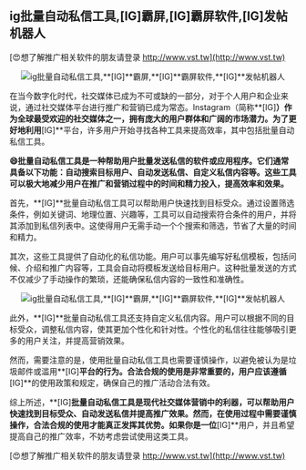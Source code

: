 ## **ig批量自动私信工具,**[IG]**霸屏,**[IG]**霸屏软件,**[IG]**发帖机器人**

[😍想了解推广相关软件的朋友请登录 http://www.vst.tw](http://www.vst.tw)

 <center><img src="https://vst.tw/MP4/tuiguang/png/6.png" alt="ig批量自动私信工具,**[IG]**霸屏,**[IG]**霸屏软件,**[IG]**发帖机器人"></center>

在当今数字化时代，社交媒体已成为不可或缺的一部分，对于个人用户和企业来说，通过社交媒体平台进行推广和营销已成为常态。Instagram（简称**[IG]**）作为全球最受欢迎的社交媒体之一，拥有庞大的用户群体和广阔的市场潜力。为了更好地利用**[IG]**平台，许多用户开始寻找各种工具来提高效率，其中包括批量自动私信工具。

**😄批量自动私信工具是一种帮助用户批量发送私信的软件或应用程序。它们通常具备以下功能：自动搜索目标用户、自动发送私信、自定义私信内容等。这些工具可以极大地减少用户在推广和营销过程中的时间和精力投入，提高效率和效果。**

首先，**[IG]**批量自动私信工具可以帮助用户快速找到目标受众。通过设置筛选条件，例如关键词、地理位置、兴趣等，工具可以自动搜索符合条件的用户，并将其添加到私信列表中。这使得用户无需手动一个个搜索和筛选，节省了大量的时间和精力。

其次，这些工具提供了自动化的私信功能。用户可以事先编写好私信模板，包括问候、介绍和推广内容等，工具会自动将模板发送给目标用户。这种批量发送的方式不仅减少了手动操作的繁琐，还能确保私信内容的一致性和准确性。

 <center><img src="https://vst.tw/MP4/tuiguang/png/2.png" alt="ig批量自动私信工具,**[IG]**霸屏,**[IG]**霸屏软件,**[IG]**发帖机器人"></center>

此外，**[IG]**批量自动私信工具还支持自定义私信内容。用户可以根据不同的目标受众，调整私信内容，使其更加个性化和针对性。个性化的私信往往能够吸引更多的用户关注，并提高营销效果。

然而，需要注意的是，使用批量自动私信工具也需要谨慎操作，以避免被认为是垃圾邮件或滥用**[IG]**平台的行为。合法合规的使用是非常重要的，用户应该遵循**[IG]**的使用政策和规定，确保自己的推广活动合法有效。

综上所述，**[IG]**批量自动私信工具是现代社交媒体营销中的利器，可以帮助用户快速找到目标受众、自动发送私信并提高推广效果。然而，在使用过程中需要谨慎操作，合法合规的使用才能真正发挥其优势。如果你是一位**[IG]**用户，并且希望提高自己的推广效率，不妨考虑尝试使用这类工具。

[😍想了解推广相关软件的朋友请登录 http://www.vst.tw](http://www.vst.tw)




